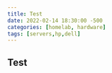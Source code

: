 ```yaml
---
title: Test
date: 2022-02-14 18:30:00 -500
categories: [homelab, hardware]
tags: [servers,hp,dell]
---
```






## Test